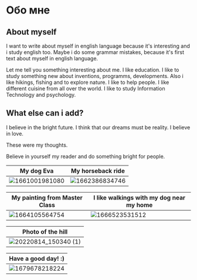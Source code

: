 # Обо мне
## About myself

I want to write about myself in english language because it's interesting and i study english too. Maybe i do some grammar mistakes, because it's first text about myself in english language. 

Let me tell you something interesting about me. I like education. I like to study something new about inventions, programms, developments. Also i like hikings, fishing and to explore nature. I like to help people. I like different cuisine from all over the world. I like to study Information Technology and psychology. 

What else can i add?
----


I believe in the bright future. I think that our dreams must be reality. I believe in love.

These were my thoughts.

Believe in yourself my reader and do something bright for people.


|My dog Eva|My horseback ride|
|----|----|
|![1661001981080](https://user-images.githubusercontent.com/130222790/232258377-b29313ec-bf2d-44be-ab67-b4b960175dda.jpg)|![1662386834746](https://user-images.githubusercontent.com/130222790/232258382-e399836d-a2eb-4ac1-83ec-26875d618181.jpg)|

|My painting from Master Class|I like walkings with my dog near my home|
|----|----|
|![1664105564754](https://user-images.githubusercontent.com/130222790/232258388-b3c88d69-7925-47dc-bd0c-f10dd7992586.jpg)|![1666523531512](https://user-images.githubusercontent.com/130222790/232258443-21ec181f-e98c-42cc-adaa-4cf287662b9a.jpg)|

|Photo of the hill|
|----|
|![20220814_150340 (1)](https://user-images.githubusercontent.com/130222790/232258299-1cbd2b7e-56e4-4f23-a970-6966e6106f56.png)|

|Have a good day! :)|
|----|
|![1679678218224](https://user-images.githubusercontent.com/130222790/232258348-4c5c107f-70d1-45dc-99cb-b587960ce7ef.jpg)|


